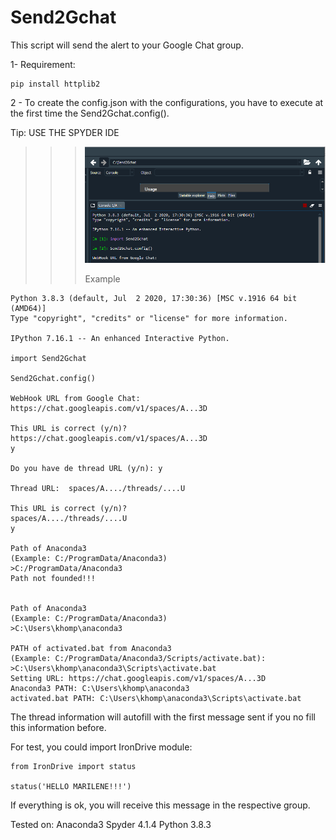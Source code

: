 # Send2Gchat

This script will send the alert to your Google Chat group.

1- Requirement:

```
pip install httplib2
```

2 - To create the config.json with the configurations, you have to execute at the first time the Send2Gchat.config().

Tip: USE THE SPYDER IDE

>>> ![spyderconfig.png](./Doc/spyderconfig.png)
>>>
>>> Example

```
Python 3.8.3 (default, Jul  2 2020, 17:30:36) [MSC v.1916 64 bit (AMD64)]
Type "copyright", "credits" or "license" for more information.

IPython 7.16.1 -- An enhanced Interactive Python.

import Send2Gchat

Send2Gchat.config()

WebHook URL from Google Chat: https://chat.googleapis.com/v1/spaces/A...3D

This URL is correct (y/n)?
https://chat.googleapis.com/v1/spaces/A...3D
y

Do you have de thread URL (y/n): y

Thread URL:  spaces/A..../threads/....U

This URL is correct (y/n)?
spaces/A..../threads/....U
y

Path of Anaconda3
(Example: C:/ProgramData/Anaconda3)
>C:/ProgramData/Anaconda3
Path not founded!!!


Path of Anaconda3
(Example: C:/ProgramData/Anaconda3)
>C:\Users\khomp\anaconda3

PATH of activated.bat from Anaconda3
(Example: C:/ProgramData/Anaconda3/Scripts/activate.bat):
>C:\Users\khomp\anaconda3\Scripts\activate.bat
Setting URL: https://chat.googleapis.com/v1/spaces/A...3D
Anaconda3 PATH: C:\Users\khomp\anaconda3
activated.bat PATH: C:\Users\khomp\anaconda3\Scripts\activate.bat
```

The thread information will autofill with the first message sent if you no fill this information before.

For test, you could import IronDrive module:

```
from IronDrive import status

status('HELLO MARILENE!!!')
```

If everything is ok, you will receive this message in the respective group.

Tested on:
Anaconda3
Spyder 4.1.4
Python 3.8.3
